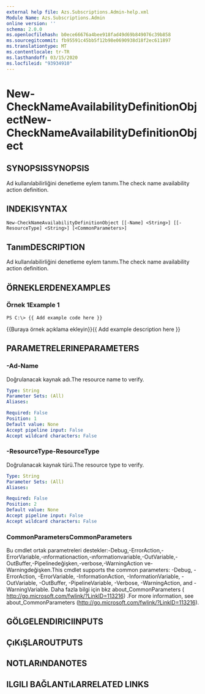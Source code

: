 ```yaml
---
external help file: Azs.Subscriptions.Admin-help.xml
Module Name: Azs.Subscriptions.Admin
online version: ''
schema: 2.0.0
ms.openlocfilehash: b0ece66676a4bee918fad49d69b849076c39b858
ms.sourcegitcommit: fb95591c45bb5f12b98e0690938d18f2ec611897
ms.translationtype: MT
ms.contentlocale: tr-TR
ms.lasthandoff: 03/15/2020
ms.locfileid: "93934910"
---
```

# <span data-ttu-id="b8a3f-101">New-CheckNameAvailabilityDefinitionObject</span><span class="sxs-lookup"><span data-stu-id="b8a3f-101">New-CheckNameAvailabilityDefinitionObject</span></span>

## <span data-ttu-id="b8a3f-102">SYNOPSIS</span><span class="sxs-lookup"><span data-stu-id="b8a3f-102">SYNOPSIS</span></span>
<span data-ttu-id="b8a3f-103">Ad kullanılabilirliğini denetleme eylem tanımı.</span><span class="sxs-lookup"><span data-stu-id="b8a3f-103">The check name availability action definition.</span></span>

## <span data-ttu-id="b8a3f-104">INDEKI</span><span class="sxs-lookup"><span data-stu-id="b8a3f-104">SYNTAX</span></span>

```
New-CheckNameAvailabilityDefinitionObject [[-Name] <String>] [[-ResourceType] <String>] [<CommonParameters>]
```

## <span data-ttu-id="b8a3f-105">Tanım</span><span class="sxs-lookup"><span data-stu-id="b8a3f-105">DESCRIPTION</span></span>
<span data-ttu-id="b8a3f-106">Ad kullanılabilirliğini denetleme eylem tanımı.</span><span class="sxs-lookup"><span data-stu-id="b8a3f-106">The check name availability action definition.</span></span>

## <span data-ttu-id="b8a3f-107">ÖRNEKLERDEN</span><span class="sxs-lookup"><span data-stu-id="b8a3f-107">EXAMPLES</span></span>

### <span data-ttu-id="b8a3f-108">Örnek 1</span><span class="sxs-lookup"><span data-stu-id="b8a3f-108">Example 1</span></span>
```
PS C:\> {{ Add example code here }}
```

<span data-ttu-id="b8a3f-109">{{Buraya örnek açıklama ekleyin}}</span><span class="sxs-lookup"><span data-stu-id="b8a3f-109">{{ Add example description here }}</span></span>

## <span data-ttu-id="b8a3f-110">PARAMETRELERINE</span><span class="sxs-lookup"><span data-stu-id="b8a3f-110">PARAMETERS</span></span>

### <span data-ttu-id="b8a3f-111">-Ad</span><span class="sxs-lookup"><span data-stu-id="b8a3f-111">-Name</span></span>
<span data-ttu-id="b8a3f-112">Doğrulanacak kaynak adı.</span><span class="sxs-lookup"><span data-stu-id="b8a3f-112">The resource name to verify.</span></span>

```yaml
Type: String
Parameter Sets: (All)
Aliases: 

Required: False
Position: 1
Default value: None
Accept pipeline input: False
Accept wildcard characters: False
```

### <span data-ttu-id="b8a3f-113">-ResourceType</span><span class="sxs-lookup"><span data-stu-id="b8a3f-113">-ResourceType</span></span>
<span data-ttu-id="b8a3f-114">Doğrulanacak kaynak türü.</span><span class="sxs-lookup"><span data-stu-id="b8a3f-114">The resource type to verify.</span></span>

```yaml
Type: String
Parameter Sets: (All)
Aliases: 

Required: False
Position: 2
Default value: None
Accept pipeline input: False
Accept wildcard characters: False
```

### <span data-ttu-id="b8a3f-115">CommonParameters</span><span class="sxs-lookup"><span data-stu-id="b8a3f-115">CommonParameters</span></span>
<span data-ttu-id="b8a3f-116">Bu cmdlet ortak parametreleri destekler:-Debug,-ErrorAction,-ErrorVariable,-ınformationaction,-ınformationvariable,-OutVariable,-OutBuffer,-Pipelinedeğişken,-verbose,-WarningAction ve-Warningdeğişken.</span><span class="sxs-lookup"><span data-stu-id="b8a3f-116">This cmdlet supports the common parameters: -Debug, -ErrorAction, -ErrorVariable, -InformationAction, -InformationVariable, -OutVariable, -OutBuffer, -PipelineVariable, -Verbose, -WarningAction, and -WarningVariable.</span></span> <span data-ttu-id="b8a3f-117">Daha fazla bilgi için bkz about_CommonParameters ( http://go.microsoft.com/fwlink/?LinkID=113216) .</span><span class="sxs-lookup"><span data-stu-id="b8a3f-117">For more information, see about_CommonParameters (http://go.microsoft.com/fwlink/?LinkID=113216).</span></span>

## <span data-ttu-id="b8a3f-118">GÖLGELENDIRICI</span><span class="sxs-lookup"><span data-stu-id="b8a3f-118">INPUTS</span></span>

## <span data-ttu-id="b8a3f-119">ÇıKıŞLAR</span><span class="sxs-lookup"><span data-stu-id="b8a3f-119">OUTPUTS</span></span>

## <span data-ttu-id="b8a3f-120">NOTLARıNDA</span><span class="sxs-lookup"><span data-stu-id="b8a3f-120">NOTES</span></span>

## <span data-ttu-id="b8a3f-121">ILGILI BAĞLANTıLAR</span><span class="sxs-lookup"><span data-stu-id="b8a3f-121">RELATED LINKS</span></span>

